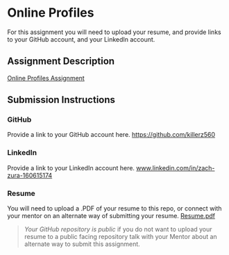 # Online Profiles
For this assignment you will need to upload your resume, and provide links to your GitHub account, and your LinkedIn account.

## Assignment Description
[Online Profiles Assignment](https://education.launchcode.org/liftoff/assignments/online-profiles/)

## Submission Instructions
 
### GitHub
Provide a link to your GitHub account here.
https://github.com/killerz560
### LinkedIn
Provide a link to your LinkedIn account here.
www.linkedin.com/in/zach-zura-160615174

### Resume
You will need to upload a .PDF of your resume to this repo, or connect with your mentor on an alternate way of submitting your resume.
[Resume.pdf](https://github.com/killerz560/liftoff-assignments/files/2824953/Resume.pdf)
> *Your GitHub repository is public* if you do not want to upload your resume to a public facing repository talk with your Mentor about an alternate way to submit this assignment.
